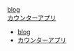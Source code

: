 <a href="https://shoooohei.github.io/blog/public/">
  blog
</a>
<br>
<a href="https://shoooohei.github.io/javascript/counter_app/">
  カウンターアプリ
</a>

- [blog](https://shoooohei.github.io/blog/public/)
- [カウンターアプリ](https://shoooohei.github.io/javascript/counter_app/)
